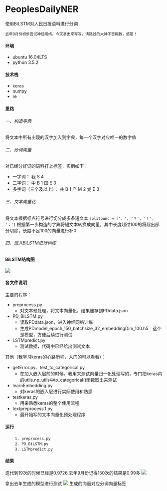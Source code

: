 # PeoplesDailyNER
使用BiLSTM对人民日报语料进行分词

`去年9月份初步尝试神经网络，今天拿出来写写，请路过的大神不吝赐教，感恩！`

#### 环境
* ubuntu 16.04LTS
* python 3.5.2

#### 技术栈
* keras
* numpy
* re

#### 思路

###### 一、构造字典
将文本中所有出现的汉字加入到字典，每一个汉字对应唯一的数字值

###### 二、分词向量
对已经分好词的语料打上标签，实例如下：
* 一字词：
        我 S 4
* 二字词：
        中 B 1
        国 E 3
* 多字词（三个及以上）：
        共 B 1
        产 M 2
        党 E 3

###### 三、文本向量化
将文本根据标点符号进行切分成多条短文本
```splitpunc = ['。', '？', '！', '；']```
根据第一步构造的字典将短文本转换成向量，其中长度超过100的将超出部分切除，长度不足100的向量进行补0

###### 四、进入BiLSTM进行训练

#### BiLSTM结构图
![](https://github.com/AlanConstantine/PeoplesDailyNER/raw/master/model.png) 

#### 各文件说明
主要的程序：
* preprocess.py
    * 对文本预处理，将文本向量化，结果储存到PDdata.json
* PD_BiLSTM.py
    * 读取PDdata.json，进入神经网络训练
    * 生成PDmodel_epoch_150_batchsize_32_embeddingDim_100.h5　这个是模型，方便后续进行测试
* LSTMpredict.py
    * 测试数据，代码中已经给出测试文本

其他（我学习keras的心路历程，入门的可以看看）：
* getError.py、test_to_categorical.py
    * 在加入嵌入层前的时候，我用来测试向量归一化处理写的，专门把keras内的utils.np_utils中to_categorical()函数取出来测试
* learnEmbedding.py
    * 对keras的嵌入层进行实际使用和熟悉
* testkeras.py
    * 用来熟悉keras的整个使用流程
* textpreprocess.1.py
    * 最开始写的文本向量化预处理程序

#### 运行
        １．preprocess.py
        ２．PD_BiLSTM.py
        ３．LSTMpredict.py

#### 结果
迭代到19次的时候已经是0.9726,去年9月份记得150次的结果是0.99多
![](https://github.com/AlanConstantine/PeoplesDailyNER/raw/master/acc.png)

拿出去年生成的模型进行测试
![](https://github.com/AlanConstantine/PeoplesDailyNER/raw/master/result.png)
生成的向量对应分词向量标签